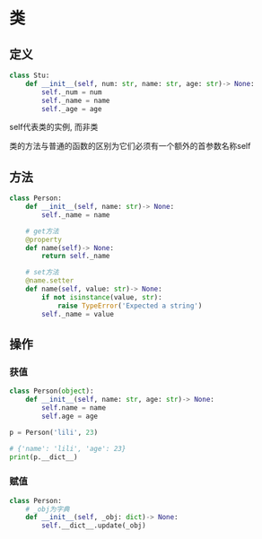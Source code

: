 <!--
 * @Description: 
 * @Version: 1.0
 * @Author: DaLao
 * @Email: dalao@xxx.com
 * @Date: 2021-02-01 12:29:16
 * @LastEditors: daLao
 * @LastEditTime: 2023-04-17 15:21:12
-->

# 类

## 定义

```py
class Stu:
    def __init__(self, num: str, name: str, age: str)-> None:
        self._num = num
        self._name = name
        self._age = age
```

self代表类的实例, 而非类

类的方法与普通的函数的区别为它们必须有一个额外的首参数名称self

## 方法

```py
class Person:
    def __init__(self, name: str)-> None:
        self._name = name

    # get方法
    @property
    def name(self)-> None:
        return self._name

    # set方法
    @name.setter
    def name(self, value: str)-> None:
        if not isinstance(value, str):
            raise TypeError('Expected a string')
        self._name = value
```

## 操作

### 获值

```py
class Person(object):
    def __init__(self, name: str, age: str)-> None:
        self.name = name
        self.age = age

p = Person('lili', 23)

# {'name': 'lili', 'age': 23}
print(p.__dict__)
```

### 赋值

```py
class Person:
    # _obj为字典
    def __init__(self, _obj: dict)-> None:
        self.__dict__.update(_obj)
```